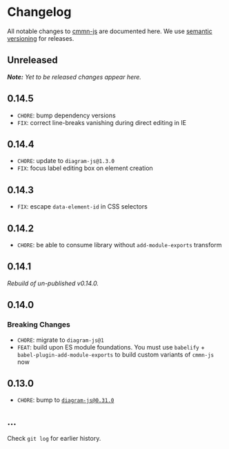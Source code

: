 # Changelog

All notable changes to [cmmn-js](https://github.com/bpmn-io/cmmn-js) are documented here. We use [semantic versioning](http://semver.org/) for releases.

## Unreleased

___Note:__ Yet to be released changes appear here._

## 0.14.5

* `CHORE`: bump dependency versions
* `FIX`: correct line-breaks vanishing during direct editing in IE

## 0.14.4

* `CHORE`: update to `diagram-js@1.3.0`
* `FIX`: focus label editing box on element creation

## 0.14.3

* `FIX`: escape `data-element-id` in CSS selectors

## 0.14.2

* `CHORE`: be able to consume library without `add-module-exports` transform

## 0.14.1

_Rebuild of un-published v0.14.0._

## 0.14.0

### Breaking Changes

* `CHORE`: migrate to `diagram-js@1`
* `FEAT`: build upon ES module foundations. You must use `babelify` + `babel-plugin-add-module-exports` to build custom variants of `cmmn-js` now

## 0.13.0

* `CHORE`: bump to [`diagram-js@0.31.0`](https://github.com/bpmn-io/diagram-js/releases/tag/v0.31.0)

## ...

Check `git log` for earlier history.